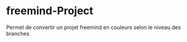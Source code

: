 # freemind-Project

Permet de convertir un projet freemind en couleurs selon le niveau des branches

